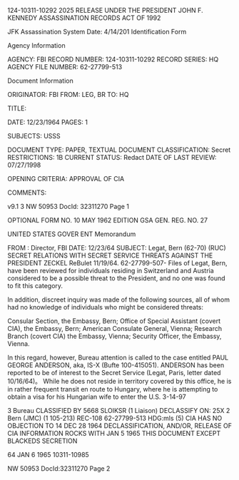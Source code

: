 124-10311-10292 2025 RELEASE UNDER THE PRESIDENT JOHN F. KENNEDY ASSASSINATION RECORDS ACT OF 1992

JFK Assassination System Date: 4/14/201
Identification Form

Agency Information

AGENCY: FBI
RECORD NUMBER: 124-10311-10292
RECORD SERIES: HQ
AGENCY FILE NUMBER: 62-27799-513

Document Information

ORIGINATOR: FBI
FROM: LEG, BR
TO: HQ

TITLE:

DATE: 12/23/1964
PAGES: 1

SUBJECTS: USSS

DOCUMENT TYPE: PAPER, TEXTUAL DOCUMENT
CLASSIFICATION: Secret
RESTRICTIONS: 1B
CURRENT STATUS: Redact
DATE OF LAST REVIEW: 07/27/1998

OPENING CRITERIA: APPROVAL OF CIA

COMMENTS:

v9.1 3
NW 50953 DocId: 32311270 Page 1

OPTIONAL FORM NO. 10
MAY 1962 EDITION
GSA GEN. REG. NO. 27

UNITED STATES GOVER ENT
Memorandum

FROM : Director, FBI DATE: 12/23/64
SUBJECT: Legat, Bern (62-70) (RUC) SECRET
RELATIONS WITH SECRET SERVICE
THREATS AGAINST THE PRESIDENT
ZECKEL
ReBulet 11/19/64. 62-27799-507-
Files of Legat, Bern, have been reviewed for
individuals residing in Switzerland and Austria considered
to be a possible threat to the President, and no one was
found to fit this category.

In addition, discreet inquiry was made of the
following sources, all of whom had no knowledge of individuals
who might be considered threats:

Consular Section, the Embassy, Bern;
Office of Special Assistant (covert CIA),
the Embassy, Bern;
American Consulate General, Vienna;
Research Branch (covert CIA) the Embassy,
Vienna;
Security Officer, the Embassy, Vienna.

In this regard, however, Bureau attention is called
to the case entitled PAUL GEORGE ANDERSON, aka, IS-X (Bufte
100-415051). ANDERSON has been reported to be of interest
to the Secret Service (Legat, Paris, letter dated 10/16/64)。
While he does not reside in territory covered by this office,
he is in rather frequent transit en route to Hungary, where
he is attempting to obtain a visa for his Hungarian wife to
enter the U.S. 3-14-97

3 Bureau CLASSIFIED BY 5668 SLOIKSR
(1 Liaison) DECLASSIFY ON: 25X
2 Bern (JMC)
(1 105-213) REC-108 62-27799-513
HDG:mls
(5) CIA HAS NO OBJECTION TO 14 DEC 28 1964
DECLASSIFICATION, AND/OR,
RELEASE OF CIA INFORMATION ROCKS WITH
JAN 5 1965 THIS DOCUMENT EXCEPT BLACKEDS SECRETION

64 JAN 6 1965 10311-10985

NW 50953 DocId:32311270 Page 2
